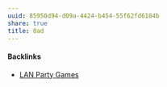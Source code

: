 ```yaml
---
uuid: 85950d94-d09a-4424-b454-55f62fd6184b
share: true
title: 0ad
---
```

#### Backlinks

* [LAN Party Games](/f5c3c4e3-e1e1-423b-87f6-f961e2799096)